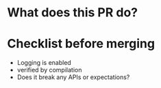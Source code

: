 # What does this PR do?

# Checklist before merging
  * Logging is enabled
  * verified by compilation
  * Does it break any APIs or expectations?

